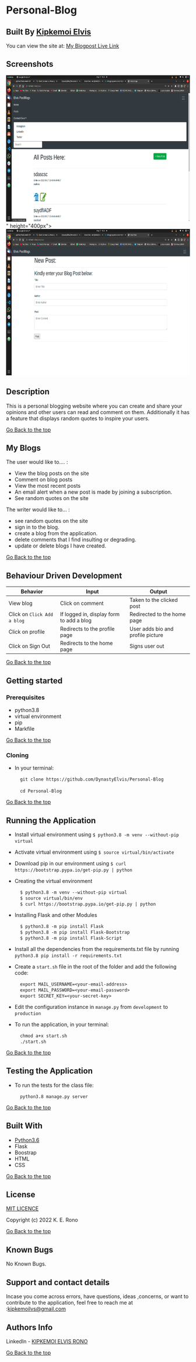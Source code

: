 # Personal-Blog

## Built By [Kipkemoi Elvis](https://github.com/DynastyElvis)


You can view the site at: [ My Blogpost Live Link](https://pitches-posts.herokuapp.com/ytidcdytic)


## Screenshots
<img src="https://github.com/DynastyElvis/Personal-Blog/blob/main/images/Screenshot%20from%202022-05-17%2019-24-18.png" height="400px">
" height="400px">
<img src="https://github.com/DynastyElvis/Personal-Blog/blob/main/images/Screenshot%20from%202022-05-17%2019-24-29.png" height="400px">

## Description
This is a personal blogging website where you can create and share your opinions and other users can read and comment on them. Additionally it has a feature that displays random quotes to inspire your users.

[Go Back to the top](#Personal-Blog)


## My Blogs
The user would like to.... :
*  View the blog posts on the site
*  Comment on blog posts
*  View the most recent posts
*  An email alert when a new post is made by joining a        subscription.
* See random quotes on the site

The writer would like to... :

* see random quotes on the site
* sign in to the blog.
* create a blog from the application.
* delete comments that I find insulting or degrading.
* update or delete blogs I have created.



[Go Back to the top](#Personal-Blog)

## Behaviour Driven Development
| Behavior            | Input                         | Output                        | 
| ------------------- | ----------------------------- | ----------------------------- |
| View blog | Click on comment | Taken to the clicked post | Click on `Comment` | Taken to where you can comment | Signs In/ Signs Up |
| Click on `Click Add a blog` | If logged in, display form to add a blog| Redirected to the home page |
| Click on profile | Redirects to the profile page | User adds bio and profile picture |
| Click on Sign Out | Redirects to the home page | Signs user out |

[Go Back to the top](#Personal-Blog)

## Getting started

### Prerequisites
* python3.8
* virtual environment
* pip
* Markfile


[Go Back to the top](#Personal-Blog)

### Cloning
* In your terminal:
        
        git clone https://github.com/DynastyElvis/Personal-Blog

        cd Personal-Blog

[Go Back to the top](#Personal-Blog)

## Running the Application
* Install virtual environment using `$ python3.8 -m venv --without-pip virtual`

* Activate virtual environment using `$ source virtual/bin/activate`

* Download pip in our environment using `$ curl https://bootstrap.pypa.io/get-pip.py | python`

* Creating the virtual environment

        $ python3.8 -m venv --without-pip virtual
        $ source virtual/bin/env
        $ curl https://bootstrap.pypa.io/get-pip.py | python

* Installing Flask and other Modules

        $ python3.8 -m pip install Flask
        $ python3.8 -m pip install Flask-Bootstrap
        $ python3.8 -m pip install Flask-Script

* Install all the dependencies from the requirements.txt file by running `python3.8 pip install -r requirements.txt`

* Create a `start.sh` file in the root of the folder and add the following code:

        export MAIL_USERNAME=<your-email-address>
        export MAIL_PASSWORD=<your-email-password>
        export SECRET_KEY=<your-secret-key>

* Edit the configuration instance in `manage.py` from `development` to `production`
* To run the application, in your terminal:

        chmod a+x start.sh
        ./start.sh

[Go Back to the top](#Personal-Blog)

## Testing the Application
* To run the tests for the class file:

        python3.8 manage.py server

 [Go Back to the top](#Personal-Blog)
       
## Built With

* [Python3.6](https://docs.python.org/3/)
* Flask
* Boostrap
* HTML
* CSS

[Go Back to the top](#Personal-Blog)


## License

[MIT LICENCE](https://github.com/DynastyElvis/Personal-Blog/blob/main/LICENSE)


Copyright (c) 2022 K. E. Rono


[Go Back to the top](#Personal-Blog)

## Known Bugs

No Known Bugs.

## Support and contact details
 Incase you come across errors, have questions, ideas ,concerns, or want to contribute to the application, feel free to reach me at :kipkemoilvs@gmail.com

## Authors Info
LinkedIn - [KIPKEMOI ELVIS RONO](https://www.linkedin.com/in/elvis-rono-aa3548209/)

[Go Back to the top](#Personal-Blog)